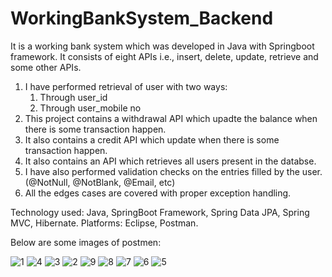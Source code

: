 # WorkingBankSystem_Backend


It is a working bank system which was developed in Java with Springboot framework. It consists of eight APIs i.e., insert, delete, update, retrieve and some other APIs.
1. I have performed retrieval of user with two ways:
   1. Through user_id
   2. Through user_mobile no
2. This project contains a withdrawal API which upadte the balance when there is some transaction happen.
3. It also contains a credit API which update when there is some transaction happen.
4. It also contains an API which retrieves all users present in the databse.
5. I have also performed validation checks on the entries filled by the user.
   (@NotNull, @NotBlank, @Email, etc)
6. All the edges cases are covered with proper exception handling.
 
Technology used: Java, SpringBoot Framework, Spring Data JPA, Spring MVC, Hibernate.
Platforms: Eclipse, Postman.

Below are some images of postmen:



![1](https://github.com/HaRsHiTsInGh23/WorkingBankSystem_Backend/assets/89836277/bf01b3b6-03f1-4701-a483-cac8da706ccf)
![4](https://github.com/HaRsHiTsInGh23/WorkingBankSystem_Backend/assets/89836277/6a4cfeda-de5b-4ab9-ad61-e34aee5260a5)
![3](https://github.com/HaRsHiTsInGh23/WorkingBankSystem_Backend/assets/89836277/091b5805-9233-4048-9277-57c8c08cdd00)
![2](https://github.com/HaRsHiTsInGh23/WorkingBankSystem_Backend/assets/89836277/b1a8e499-2c70-46d5-b704-11db9840bcc8)
![9](https://github.com/HaRsHiTsInGh23/WorkingBankSystem_Backend/assets/89836277/1c2d86fc-d4b5-4267-88d4-94034602f997)
![8](https://github.com/HaRsHiTsInGh23/WorkingBankSystem_Backend/assets/89836277/63bd1bfe-3e1a-41f6-8931-6ae55b5276fb)
![7](https://github.com/HaRsHiTsInGh23/WorkingBankSystem_Backend/assets/89836277/02e1cd3a-d0f6-4fcc-91d6-a71ad9464b49)
![6](https://github.com/HaRsHiTsInGh23/WorkingBankSystem_Backend/assets/89836277/a0517cb5-e66e-46bc-8d94-40c67f887dce)
![5](https://github.com/HaRsHiTsInGh23/WorkingBankSystem_Backend/assets/89836277/677decbb-6ecf-4c56-b7a2-aee3947d4cea)

